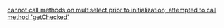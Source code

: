 [cannot call methods on multiselect prior to initialization; attempted to call method 'getChecked']()